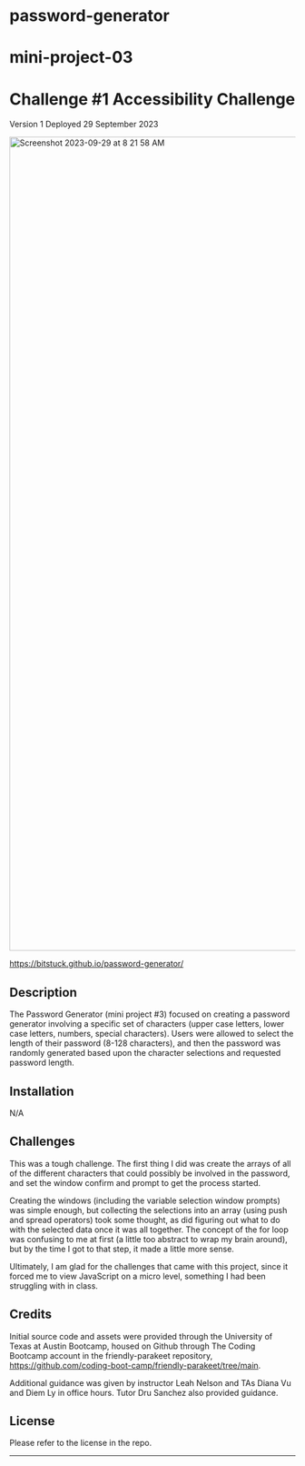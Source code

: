 # password-generator
# mini-project-03
# Challenge #1 Accessibility Challenge

Version 1
Deployed 29 September 2023

<img width="1432" alt="Screenshot 2023-09-29 at 8 21 58 AM" src="https://github.com/BitsTuck/password-generator/assets/144712161/ddf651c9-061c-4c7d-a883-7914460c9040">

https://bitstuck.github.io/password-generator/

## Description

The Password Generator (mini project #3) focused on creating a password generator involving a specific set of characters (upper case letters, lower case letters, numbers, special characters). Users were allowed to select the length of their password (8-128 characters), and then the password was randomly generated based upon the character selections and requested password length.

## Installation

N/A

## Challenges

This was a tough challenge. The first thing I did was create the arrays of all of the different characters that could possibly be involved in the password, and set the window confirm and prompt to get the process started. 

Creating the windows (including the variable selection window prompts) was simple enough, but collecting the selections into an array (using push and spread operators) took some thought, as did figuring out what to do with the selected data once it was all together. The concept of the for loop was confusing to me at first (a little too abstract to wrap my brain around), but by the time I got to that step, it made a little more sense. 

Ultimately, I am glad for the challenges that came with this project, since it forced me to view JavaScript on a micro level, something I had been struggling with in class.

## Credits

Initial source code and assets were provided through the University of Texas at Austin Bootcamp, housed on Github through The Coding Bootcamp account in the friendly-parakeet repository, https://github.com/coding-boot-camp/friendly-parakeet/tree/main.

Additional guidance was given by instructor Leah Nelson and TAs Diana Vu and Diem Ly in office hours. Tutor Dru Sanchez also provided guidance.



## License

Please refer to the license in the repo.

---
